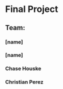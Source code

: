 # Final Project
## Team:
###     [name]
###     [name] 
###     Chase Houske
###     Christian Perez
